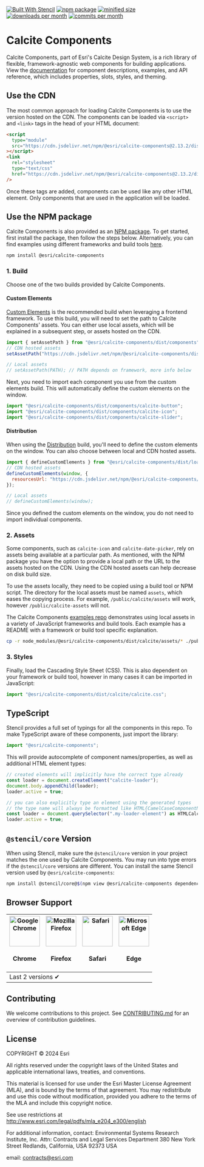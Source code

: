 [![Built With Stencil](https://img.shields.io/badge/-Built%20With%20Stencil-16161d.svg?logo=data%3Aimage%2Fsvg%2Bxml%3Bbase64%2CPD94bWwgdmVyc2lvbj0iMS4wIiBlbmNvZGluZz0idXRmLTgiPz4KPCEtLSBHZW5lcmF0b3I6IEFkb2JlIElsbHVzdHJhdG9yIDE5LjIuMSwgU1ZHIEV4cG9ydCBQbHVnLUluIC4gU1ZHIFZlcnNpb246IDYuMDAgQnVpbGQgMCkgIC0tPgo8c3ZnIHZlcnNpb249IjEuMSIgaWQ9IkxheWVyXzEiIHhtbG5zPSJodHRwOi8vd3d3LnczLm9yZy8yMDAwL3N2ZyIgeG1sbnM6eGxpbms9Imh0dHA6Ly93d3cudzMub3JnLzE5OTkveGxpbmsiIHg9IjBweCIgeT0iMHB4IgoJIHZpZXdCb3g9IjAgMCA1MTIgNTEyIiBzdHlsZT0iZW5hYmxlLWJhY2tncm91bmQ6bmV3IDAgMCA1MTIgNTEyOyIgeG1sOnNwYWNlPSJwcmVzZXJ2ZSI%2BCjxzdHlsZSB0eXBlPSJ0ZXh0L2NzcyI%2BCgkuc3Qwe2ZpbGw6I0ZGRkZGRjt9Cjwvc3R5bGU%2BCjxwYXRoIGNsYXNzPSJzdDAiIGQ9Ik00MjQuNywzNzMuOWMwLDM3LjYtNTUuMSw2OC42LTkyLjcsNjguNkgxODAuNGMtMzcuOSwwLTkyLjctMzAuNy05Mi43LTY4LjZ2LTMuNmgzMzYuOVYzNzMuOXoiLz4KPHBhdGggY2xhc3M9InN0MCIgZD0iTTQyNC43LDI5Mi4xSDE4MC40Yy0zNy42LDAtOTIuNy0zMS05Mi43LTY4LjZ2LTMuNkgzMzJjMzcuNiwwLDkyLjcsMzEsOTIuNyw2OC42VjI5Mi4xeiIvPgo8cGF0aCBjbGFzcz0ic3QwIiBkPSJNNDI0LjcsMTQxLjdIODcuN3YtMy42YzAtMzcuNiw1NC44LTY4LjYsOTIuNy02OC42SDMzMmMzNy45LDAsOTIuNywzMC43LDkyLjcsNjguNlYxNDEuN3oiLz4KPC9zdmc%2BCg%3D%3D&colorA=16161d&style=flat-square)](https://stenciljs.com/)
[![npm package](https://img.shields.io/npm/v/@esri/calcite-components?style=flat-square&color=007AC2)](https://www.npmjs.com/package/@esri/calcite-components)
[![minified size](https://img.shields.io/bundlephobia/min/@esri/calcite-components?style=flat-square&color=D83020)](https://bundlephobia.com/package/@esri/calcite-components)
[![downloads per month](https://img.shields.io/npm/dm/@esri/calcite-components?style=flat-square&color=35AC46)](https://www.npmjs.com/package/@esri/calcite-components)
[![commits per month](https://img.shields.io/github/commit-activity/m/esri/calcite-components?style=flat-square&color=EDD317)](https://github.com/Esri/calcite-design-system/graphs/contributors)

# Calcite Components

Calcite Components, part of Esri's Calcite Design System, is a rich library of flexible, framework-agnostic web components for building applications. View the [documentation](https://developers.arcgis.com/calcite-design-system/components/) for component descriptions, examples, and API reference, which includes properties, slots, styles, and theming.

## Use the CDN

The most common approach for loading Calcite Components is to use the version hosted on the CDN. The components can be loaded via `<script>` and `<link>` tags in the head of your HTML document:

<!-- x-release-please-start-version -->

```html
<script
  type="module"
  src="https://cdn.jsdelivr.net/npm/@esri/calcite-components@2.13.2/dist/calcite/calcite.esm.js"
></script>
<link
  rel="stylesheet"
  type="text/css"
  href="https://cdn.jsdelivr.net/npm/@esri/calcite-components@2.13.2/dist/calcite/calcite.css"
/>
```

<!-- x-release-please-end -->

Once these tags are added, components can be used like any other HTML element. Only components that are used in the application will be loaded.

## Use the NPM package

Calcite Components is also provided as an [NPM package](https://www.npmjs.com/package/@esri/calcite-components). To get started, first install the package, then follow the steps below. Alternatively, you can find examples using different frameworks and build tools [here](https://github.com/Esri/calcite-components-examples).

```sh
npm install @esri/calcite-components
```

### 1. Build

Choose one of the two builds provided by Calcite Components.

#### Custom Elements

[Custom Elements](https://stenciljs.com/docs/custom-elements) is the recommended build when leveraging a frontend framework. To use this build, you will need to set the path to Calcite Components' assets. You can either use local assets, which will be explained in a subsequent step, or assets hosted on the CDN.

```jsx
import { setAssetPath } from "@esri/calcite-components/dist/components";
// CDN hosted assets
setAssetPath("https://cdn.jsdelivr.net/npm/@esri/calcite-components/dist/calcite/assets");

// Local assets
// setAssetPath(PATH); // PATH depends on framework, more info below
```

Next, you need to import each component you use from the custom elements build. This will automatically define the custom elements on the window.

```jsx
import "@esri/calcite-components/dist/components/calcite-button";
import "@esri/calcite-components/dist/components/calcite-icon";
import "@esri/calcite-components/dist/components/calcite-slider";
```

#### Distribution

When using the [Distribution](https://stenciljs.com/docs/distribution) build, you'll need to define the custom elements on the window. You can also choose between local and CDN hosted assets.

```jsx
import { defineCustomElements } from "@esri/calcite-components/dist/loader";
// CDN hosted assets
defineCustomElements(window, {
  resourcesUrl: "https://cdn.jsdelivr.net/npm/@esri/calcite-components/dist/calcite/assets",
});

// Local assets
// defineCustomElements(window);
```

Since you defined the custom elements on the window, you do not need to import individual components.

### 2. Assets

Some components, such as `calcite-icon` and `calcite-date-picker`, rely on assets being available at a particular path. As mentioned, with the NPM package you have the option to provide a local path or the URL to the assets hosted on the CDN. Using the CDN hosted assets can help decrease on disk build size.

To use the assets locally, they need to be copied using a build tool or NPM script. The directory for the local assets must be named `assets`, which eases the copying process. For example, `/public/calcite/assets` will work, however `/public/calcite-assets` will not.

The Calcite Components [examples repo](https://github.com/Esri/calcite-components-examples) demonstrates using local assets in a variety of JavaScript frameworks and build tools. Each example has a README with a framework or build tool specific explanation.

```sh
cp -r node_modules/@esri/calcite-components/dist/calcite/assets/* ./public/assets/
```

### 3. Styles

Finally, load the Cascading Style Sheet (CSS). This is also dependent on your framework or build tool, however in many cases it can be imported in JavaScript:

```js
import "@esri/calcite-components/dist/calcite/calcite.css";
```

## TypeScript

Stencil provides a full set of typings for all the components in this repo. To make TypeScript aware of these components, just import the library:

```ts
import "@esri/calcite-components";
```

This will provide autocomplete of component names/properties, as well as additional HTML element types:

```ts
// created elements will implicitly have the correct type already
const loader = document.createElement("calcite-loader");
document.body.appendChild(loader);
loader.active = true;

// you can also explicitly type an element using the generated types
// the type name will always be formatted like HTML{CamelCaseComponentName}Element
const loader = document.querySelector(".my-loader-element") as HTMLCalciteLoaderElement;
loader.active = true;
```

## `@stencil/core` Version

When using Stencil, make sure the `@stencil/core` version in your project matches the one used by Calcite Components. You may run into type errors if the `@stencil/core` versions are different. You can install the same Stencil version used by `@esri/calcite-components`:

```bash
npm install @stencil/core@$(npm view @esri/calcite-components dependencies["@stencil/core"])
```

## Browser Support

<table>
  <thead>
    <tr>
      <th><img src="./img/chrome.svg" alt="Google Chrome" width="80px" /><h4>Chrome</h4></th>
      <th><img src="./img/firefox.svg" alt="Mozilla Firefox" width="80px" /><h4>Firefox</h4></th>
      <th><img src="./img/safari.svg" alt="Safari" width="80px" /><h4>Safari</h4></th>
      <th><img src="./img/edge.svg" alt="Microsoft Edge" width="80px" /><h4>Edge</h4></th>
    </tr>
  </thead>
  <tbody>
    <tr>
      <td colspan="4">Last 2 versions ✔</td>
    </tr>
  </tbody>
</table>

## Contributing

We welcome contributions to this project. See [CONTRIBUTING.md](./CONTRIBUTING.md) for an overview of contribution guidelines.

## License

COPYRIGHT © 2024 Esri

All rights reserved under the copyright laws of the United States and applicable international laws, treaties, and conventions.

This material is licensed for use under the Esri Master License Agreement (MLA), and is bound by the terms of that agreement. You may redistribute and use this code without modification, provided you adhere to the terms of the MLA and include this copyright notice.

See use restrictions at <http://www.esri.com/legal/pdfs/mla_e204_e300/english>

For additional information, contact: Environmental Systems Research Institute, Inc. Attn: Contracts and Legal Services Department 380 New York Street Redlands, California, USA 92373 USA

email: <contracts@esri.com>
